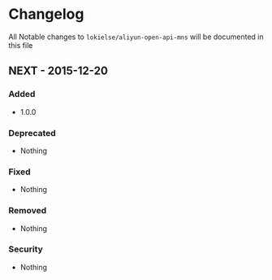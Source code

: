 # Changelog

All Notable changes to `lokielse/aliyun-open-api-mns` will be documented in this file

## NEXT - 2015-12-20

### Added
- 1.0.0

### Deprecated
- Nothing

### Fixed
- Nothing

### Removed
- Nothing

### Security
- Nothing
